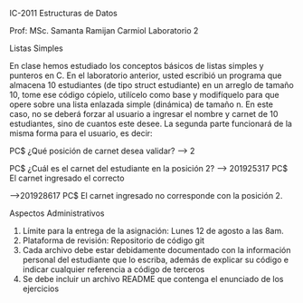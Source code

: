 IC-2011 Estructuras de Datos

Prof: MSc. Samanta Ramijan Carmiol
Laboratorio 2

Listas Simples

En clase hemos estudiado los conceptos básicos de listas simples y punteros en C. En el
laboratorio anterior, usted escribió un programa que almacena 10 estudiantes (de tipo
struct estudiante) en un arreglo de tamaño 10, tome ese código cópielo, utilícelo como base
y modifíquelo para que opere sobre una lista enlazada simple (dinámica) de tamaño n. En
este caso, no se deberá forzar al usuario a ingresar el nombre y carnet de 10 estudiantes,
sino de cuantos este desee. La segunda parte funcionará de la misma forma para el usuario,
es decir:

PC$ ¿Qué posición de carnet desea validar?
--> 2

PC$ ¿Cuál es el carnet del estudiante en la posición 2?
--> 201925317
PC$ El carnet ingresado el correcto

-->201928617
PC$ El carnet ingresado no corresponde con la posición 2.

Aspectos Administrativos
1. Límite para la entrega de la asignación: Lunes 12 de agosto a las 8am.
2. Plataforma de revisión: Repositorio de código git
3. Cada archivo debe estar debidamente documentado con la información personal del
estudiante que lo escriba, además de explicar su código e indicar cualquier
referencia a código de terceros
4. Se debe incluir un archivo README que contenga el enunciado de los ejercicios

